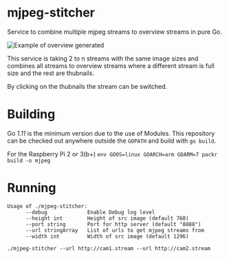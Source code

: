 # mjpeg-stitcher
Service to combine multiple mjpeg streams to overview streams in pure Go.

![Example of overview generated](https://raw.githubusercontent.com/panzerdev/mjpeg-stitcher/master/img/overview_example.png)

This service is taking 2 to n streams with the same image sizes and combines all streams to overview streams where a different stream is full size and the rest are thubnails.

By clicking on the thubnails the stream can be switched.

# Building
Go _1.11_ is the minimum version due to the use of Modules. This repository can be checked out anywhere outside the `GOPATH` and build with `go build`.

For the Raspberry Pi 2 or 3(b+) `env GOOS=linux GOARCH=arm GOARM=7 packr build -o mjpeg`

# Running
```
Usage of ./mjpeg-stitcher:
      --debug             Enable Debug log level
      --height int        Height of src image (default 768)
      --port string       Port for http server (default "8888")
      --url stringArray   List of urls to get mjpeg streams from
      --width int         Width of src image (default 1296)
```


`./mjpeg-stitcher --url http://cam1.stream --url http://cam2.stream`
